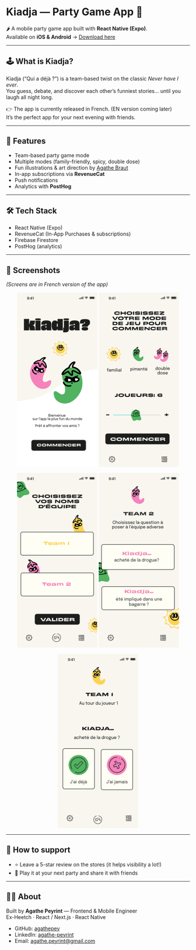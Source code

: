 # Kiadja — Party Game App 🎉

🌶️ A mobile party game app built with **React Native (Expo)**.  
Available on **iOS & Android** → [Download here](https://onelink.to/5x4wsn)

---

## 🕹️ What is Kiadja?

Kiadja (“Qui a déjà ?”) is a team-based twist on the classic *Never have I ever*.  
You guess, debate, and discover each other’s funniest stories… until you laugh all night long.  

👉 The app is currently released in French. (EN version coming later)  
It’s the perfect app for your next evening with friends.

---

## 🚀 Features
- Team-based party game mode
- Multiple modes (family-friendly, spicy, double dose)
- Fun illustrations & art direction by [Agathe Braut](https://www.agathebraut.com)
- In-app subscriptions via **RevenueCat**
- Push notifications
- Analytics with **PostHog**

---

## 🛠 Tech Stack
- React Native (Expo)
- RevenueCat (In-App Purchases & subscriptions)
- Firebase Firestore
- PostHog (analytics)

---

## 📸 Screenshots
_(Screens are in French version of the app)_

<p align="center">
  <img src="./assets/Welcome.png" width="220"/>
  <img src="./assets/Start.png" width="220"/>
</p>

<p align="center">
  <img src="./assets/Names.png" width="220"/>
  <img src="./assets/Choice.png" width="220"/>
</p>

<p align="center">
  <img src="./assets/Playing.png" width="220"/>
</p>

---

## 🤝 How to support
- ⭐ Leave a 5-star review on the stores (it helps visibility a lot!)  
- 🎉 Play it at your next party and share it with friends  

---

## 👩‍💻 About
Built by **Agathe Peyrint** — Frontend & Mobile Engineer  
Ex-Heetch · React / Next.js · React Native  

- GitHub: [agathepey](https://github.com/agathepey)  
- LinkedIn: [agathe-peyrint](https://www.linkedin.com/in/agathe-peyrint-6857b391/)  
- Email: agathe.peyrint@gmail.com

